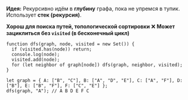 **Идея:** Рекурсивно идём в **глубину** графа, пока не упремся в тупик. Использует **стек (рекурсия)**.

**Хорош для поиска путей, топологической сортировки**
❌ **Может зациклиться без `visited` (в бесконечный цикл)**

```
function dfs(graph, node, visited = new Set()) {
  if (visited.has(node)) return;
  console.log(node);
  visited.add(node);
  for (let neighbor of graph[node]) dfs(graph, neighbor, visited);
}

let graph = { A: ["B", "C"], B: ["A", "D", "E"], C: ["A", "F"], D: ["B"], E: ["B", "F"], F: ["C", "E"] };
dfs(graph, "A"); // A B D E F C

```
